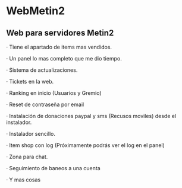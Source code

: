WebMetin2
=========

Web para servidores Metin2
-----


· Tiene el apartado de items mas vendidos.

· Un panel lo mas completo que me dio tiempo.

· Sistema de actualizaciones.

· Tickets en la web.

· Ranking en inicio (Usuarios y Gremio)

· Reset de contraseña por email

· Instalación de donaciones paypal y sms (Recusos moviles) desde el instalador.

· Instalador sencillo.

· Item shop con log (Próximamente podrás ver el log en el panel)

· Zona para chat.

· Seguimiento de baneos a una cuenta

· Y mas cosas

